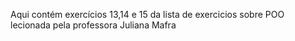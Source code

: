 Aqui contém exercícios 13,14 e 15 da lista de exercicios sobre POO lecionada pela professora Juliana Mafra
